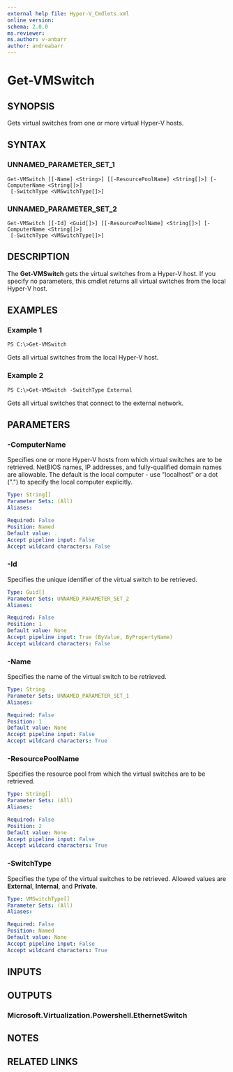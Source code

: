 ```yaml
---
external help file: Hyper-V_Cmdlets.xml
online version: 
schema: 2.0.0
ms.reviewer:
ms.author: v-anbarr
author: andreabarr
---
```


# Get-VMSwitch

## SYNOPSIS
Gets virtual switches from one or more virtual Hyper-V hosts.

## SYNTAX

### UNNAMED_PARAMETER_SET_1
```
Get-VMSwitch [[-Name] <String>] [[-ResourcePoolName] <String[]>] [-ComputerName <String[]>]
 [-SwitchType <VMSwitchType[]>]
```

### UNNAMED_PARAMETER_SET_2
```
Get-VMSwitch [[-Id] <Guid[]>] [[-ResourcePoolName] <String[]>] [-ComputerName <String[]>]
 [-SwitchType <VMSwitchType[]>]
```

## DESCRIPTION
The **Get-VMSwitch** gets the virtual switches from a Hyper-V host.
If you specify no parameters, this cmdlet returns all virtual switches from the local Hyper-V host.

## EXAMPLES

### Example 1
```
PS C:\>Get-VMSwitch
```

Gets all virtual switches from the local Hyper-V host.

### Example 2
```
PS C:\>Get-VMSwitch -SwitchType External
```

Gets all virtual switches that connect to the external network.

## PARAMETERS

### -ComputerName
Specifies one or more Hyper-V hosts from which virtual switches are to be retrieved.
NetBIOS names, IP addresses, and fully-qualified domain names are allowable.
The default is the local computer - use "localhost" or a dot (".") to specify the local computer explicitly.

```yaml
Type: String[]
Parameter Sets: (All)
Aliases: 

Required: False
Position: Named
Default value: .
Accept pipeline input: False
Accept wildcard characters: False
```

### -Id
Specifies the unique identifier of the virtual switch to be retrieved.

```yaml
Type: Guid[]
Parameter Sets: UNNAMED_PARAMETER_SET_2
Aliases: 

Required: False
Position: 1
Default value: None
Accept pipeline input: True (ByValue, ByPropertyName)
Accept wildcard characters: False
```

### -Name
Specifies the name of the virtual switch to be retrieved.

```yaml
Type: String
Parameter Sets: UNNAMED_PARAMETER_SET_1
Aliases: 

Required: False
Position: 1
Default value: None
Accept pipeline input: False
Accept wildcard characters: True
```

### -ResourcePoolName
Specifies the resource pool from which the virtual switches are to be retrieved.

```yaml
Type: String[]
Parameter Sets: (All)
Aliases: 

Required: False
Position: 2
Default value: None
Accept pipeline input: False
Accept wildcard characters: True
```

### -SwitchType
Specifies the type of the virtual switches to be retrieved.
Allowed values are **External**, **Internal**, and **Private**.

```yaml
Type: VMSwitchType[]
Parameter Sets: (All)
Aliases: 

Required: False
Position: Named
Default value: None
Accept pipeline input: False
Accept wildcard characters: True
```

## INPUTS

## OUTPUTS

### Microsoft.Virtualization.Powershell.EthernetSwitch

## NOTES

## RELATED LINKS




